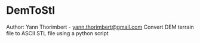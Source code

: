 # DemToStl
Author: Yann Thorimbert - yann.thorimbert@gmail.com
Convert DEM terrain file to ASCII STL file using a python script
